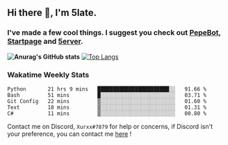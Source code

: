 ## Hi there 👋, I'm 5late.
### I've made a few cool things. I suggest you check out [PepeBot](https://github.com/5late/Pepe-Bot), [Startpage](https://github.com/5late/startpage) and [5erver](https://github.com/5late/5erver). 
**![Anurag's GitHub stats](https://github-readme-stats.vercel.app/api?username=5late&count_private=true&show_icons=true&theme=tokyonight)**
[![Top Langs](https://github-readme-stats.vercel.app/api/top-langs/?username=5late&theme=ayu-mirage)](https://github.com/anuraghazra/github-readme-stats)

### Wakatime Weekly Stats

<!--START_SECTION:waka-->
```text
Python       21 hrs 9 mins   ███████████████████████░░   91.66 % 
Bash         51 mins         █░░░░░░░░░░░░░░░░░░░░░░░░   03.71 % 
Git Config   22 mins         ▒░░░░░░░░░░░░░░░░░░░░░░░░   01.60 % 
Text         18 mins         ▒░░░░░░░░░░░░░░░░░░░░░░░░   01.31 % 
C#           11 mins         ▒░░░░░░░░░░░░░░░░░░░░░░░░   00.80 % 
```
<!--END_SECTION:waka-->

Contact me on Discord, ``Xurxx#7879`` for help or concerns, if Discord isn't your preference, you can contact me [here](https://github.com/5late/5late/issues) !

